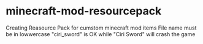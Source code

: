 # minecraft-mod-resourcepack
Creating Reasource Pack for cumstom minecraft mod items
File name must be in lowwercase
"ciri_sword" is OK
while "Ciri Sword" will crash the game
